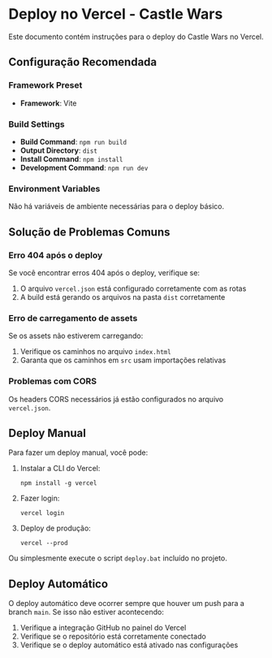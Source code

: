 # Deploy no Vercel - Castle Wars

Este documento contém instruções para o deploy do Castle Wars no Vercel.

## Configuração Recomendada

### Framework Preset
- **Framework**: Vite

### Build Settings
- **Build Command**: `npm run build`
- **Output Directory**: `dist`
- **Install Command**: `npm install`
- **Development Command**: `npm run dev`

### Environment Variables
Não há variáveis de ambiente necessárias para o deploy básico.

## Solução de Problemas Comuns

### Erro 404 após o deploy
Se você encontrar erros 404 após o deploy, verifique se:
1. O arquivo `vercel.json` está configurado corretamente com as rotas
2. A build está gerando os arquivos na pasta `dist` corretamente

### Erro de carregamento de assets
Se os assets não estiverem carregando:
1. Verifique os caminhos no arquivo `index.html`
2. Garanta que os caminhos em `src` usam importações relativas

### Problemas com CORS
Os headers CORS necessários já estão configurados no arquivo `vercel.json`.

## Deploy Manual

Para fazer um deploy manual, você pode:

1. Instalar a CLI do Vercel:
   ```
   npm install -g vercel
   ```

2. Fazer login:
   ```
   vercel login
   ```

3. Deploy de produção:
   ```
   vercel --prod
   ```

Ou simplesmente execute o script `deploy.bat` incluído no projeto.

## Deploy Automático

O deploy automático deve ocorrer sempre que houver um push para a branch `main`. Se isso não estiver acontecendo:

1. Verifique a integração GitHub no painel do Vercel
2. Verifique se o repositório está corretamente conectado
3. Verifique se o deploy automático está ativado nas configurações 